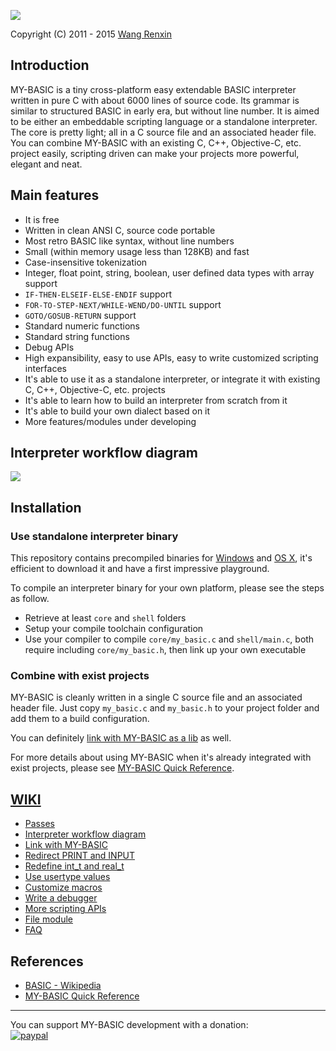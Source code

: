 ![](resource/icon.ico)

Copyright (C) 2011 - 2015 [Wang Renxin](https://cn.linkedin.com/pub/wang-renxin/43/494/20)

## Introduction

MY-BASIC is a tiny cross-platform easy extendable BASIC interpreter written in pure C with about 6000 lines of source code. Its grammar is similar to structured BASIC in early era, but without line number. It is aimed to be either an embeddable scripting language or a standalone interpreter. The core is pretty light; all in a C source file and an associated header file. You can combine MY-BASIC with an existing C, C++, Objective-C, etc. project easily, scripting driven can make your projects more powerful, elegant and neat.

## Main features

* It is free
* Written in clean ANSI C, source code portable
* Most retro BASIC like syntax, without line numbers
* Small (within memory usage less than 128KB) and fast
* Case-insensitive tokenization
* Integer, float point, string, boolean, user defined data types with array support
* `IF-THEN-ELSEIF-ELSE-ENDIF` support
* `FOR-TO-STEP-NEXT/WHILE-WEND/DO-UNTIL` support
* `GOTO/GOSUB-RETURN` support
* Standard numeric functions
* Standard string functions
* Debug APIs
* High expansibility, easy to use APIs, easy to write customized scripting interfaces
* It's able to use it as a standalone interpreter, or integrate it with existing C, C++, Objective-C, etc. projects
* It's able to learn how to build an interpreter from scratch from it
* It's able to build your own dialect based on it
* More features/modules under developing

## Interpreter workflow diagram

![](https://github.com/paladin-t/my_basic/blob/master/interpreter%20workflow%20diagram.png)

## Installation

### Use standalone interpreter binary

This repository contains precompiled binaries for [Windows](output/my_basic.exe) and [OS X](output/my_basic_mac), it's efficient to download it and have a first impressive playground.

To compile an interpreter binary for your own platform, please see the steps as follow.

* Retrieve at least `core` and `shell` folders
* Setup your compile toolchain configuration
* Use your compiler to compile `core/my_basic.c` and `shell/main.c`, both require including `core/my_basic.h`, then link up your own executable

### Combine with exist projects

MY-BASIC is cleanly written in a single C source file and an associated header file. Just copy `my_basic.c` and `my_basic.h` to your project folder and add them to a build configuration.

You can definitely [link with MY-BASIC as a lib](https://github.com/paladin-t/my_basic/wiki/Link-with-MY_BASIC) as well.

For more details about using MY-BASIC when it's already integrated with exist projects, please see [MY-BASIC Quick Reference](MY-BASIC%20Quick%20Reference.pdf).

## [WIKI](https://github.com/paladin-t/my_basic/wiki)

* [Passes](https://github.com/paladin-t/my_basic/wiki/Passes)
* [Interpreter workflow diagram](https://github.com/paladin-t/my_basic/wiki/Interpreter-workflow-diagram)
* [Link with MY-BASIC](https://github.com/paladin-t/my_basic/wiki/Link-with-MY_BASIC)
* [Redirect PRINT and INPUT](https://github.com/paladin-t/my_basic/wiki/Redirect-PRINT-and-INPUT)
* [Redefine int_t and real_t](https://github.com/paladin-t/my_basic/wiki/Redefine-int_t-and-real_t)
* [Use usertype values](https://github.com/paladin-t/my_basic/wiki/Use-usertype-values)
* [Customize macros](https://github.com/paladin-t/my_basic/wiki/Customize-macros)
* [Write a debugger](https://github.com/paladin-t/my_basic/wiki/Write-a-debugger)
* [More scripting APIs](https://github.com/paladin-t/my_basic/wiki/More-scripting-APIs)
 * [File module](https://github.com/paladin-t/my_basic/wiki/File-module)
* [FAQ](https://github.com/paladin-t/my_basic/wiki/FAQ)

## References

* [BASIC - Wikipedia](http://en.wikipedia.org/wiki/BASIC)
* [MY-BASIC Quick Reference](MY-BASIC%20Quick%20Reference.pdf)

-----

You can support MY-BASIC development with a donation:
<br>
[![paypal](https://www.paypalobjects.com/en_US/i/btn/btn_donate_LG.gif)](https://www.paypal.com/cgi-bin/webscr?cmd=_donations&business=hellotony521%40gmail%2ecom&lc=US&item_name=my-basic&no_note=0&currency_code=USD&bn=PP%2dDonationsBF%3abtn_donate_LG%2egif%3aNonHostedGuest)

